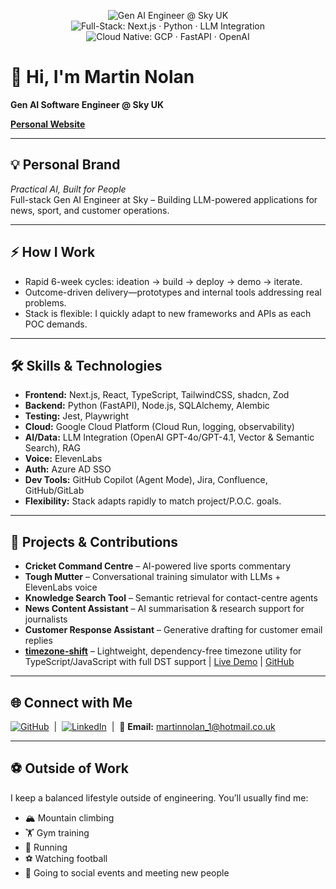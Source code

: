 <!-- Profile Badges -->
<p align="center">
  <img src="https://img.shields.io/badge/Gen%20AI%20Engineer-Sky%20UK-blue?style=for-the-badge" alt="Gen AI Engineer @ Sky UK" />
  <img src="https://img.shields.io/badge/Full--Stack-Next.js%20·%20Python%20·%20LLM%20Integration-29a085?style=for-the-badge" alt="Full-Stack: Next.js · Python · LLM Integration" />
  <img src="https://img.shields.io/badge/Cloud%20Native-GCP%20·%20FastAPI%20·%20OpenAI-9b59b6?style=for-the-badge" alt="Cloud Native: GCP · FastAPI · OpenAI" />
</p>

# 👋 Hi, I'm Martin Nolan

**Gen AI Software Engineer @ Sky UK**

**[Personal Website](https://martinnolan-dev.netlify.app/)**

---

## 💡 Personal Brand

_Practical AI, Built for People_  
Full-stack Gen AI Engineer at Sky – Building LLM-powered applications for news, sport, and customer operations.

---

## ⚡ How I Work

- Rapid 6-week cycles: ideation → build → deploy → demo → iterate.
- Outcome-driven delivery—prototypes and internal tools addressing real problems.
- Stack is flexible: I quickly adapt to new frameworks and APIs as each POC demands.

---

## 🛠️ Skills & Technologies

- **Frontend:** Next.js, React, TypeScript, TailwindCSS, shadcn, Zod  
- **Backend:** Python (FastAPI), Node.js, SQLAlchemy, Alembic  
- **Testing:** Jest, Playwright  
- **Cloud:** Google Cloud Platform (Cloud Run, logging, observability)  
- **AI/Data:** LLM Integration (OpenAI GPT-4o/GPT-4.1, Vector & Semantic Search), RAG  
- **Voice:** ElevenLabs  
- **Auth:** Azure AD SSO  
- **Dev Tools:** GitHub Copilot (Agent Mode), Jira, Confluence, GitHub/GitLab  
- **Flexibility:** Stack adapts rapidly to match project/P.O.C. goals.

---

## 🚀 Projects & Contributions

- **Cricket Command Centre** – AI-powered live sports commentary  
- **Tough Mutter** – Conversational training simulator with LLMs + ElevenLabs voice  
- **Knowledge Search Tool** – Semantic retrieval for contact-centre agents  
- **News Content Assistant** – AI summarisation & research support for journalists  
- **Customer Response Assistant** – Generative drafting for customer email replies  
- **[timezone-shift](https://www.npmjs.com/package/timezone-shift)** – Lightweight, dependency-free timezone utility for TypeScript/JavaScript with full DST support | [Live Demo](https://timezone-shift-demo.netlify.app) | [GitHub](https://github.com/martin-nolan/timezone-shift)

---

## 🌐 Connect with Me

[![GitHub](https://img.shields.io/badge/GitHub-martin--nolan-181717?style=flat-square&logo=github)](https://github.com/martin-nolan)
&nbsp;|&nbsp;
[![LinkedIn](https://img.shields.io/badge/LinkedIn-martinnolan0110-blue?style=flat-square&logo=linkedin)](https://www.linkedin.com/in/martinnolan0110)
&nbsp;|&nbsp;
📩 **Email:** martinnolan_1@hotmail.co.uk

---

## ⚽ Outside of Work

I keep a balanced lifestyle outside of engineering. You’ll usually find me:
- 🏔️ Mountain climbing  
- 🏋️ Gym training  
- 🏃 Running  
- ⚽ Watching football  
- 🎉 Going to social events and meeting new people

